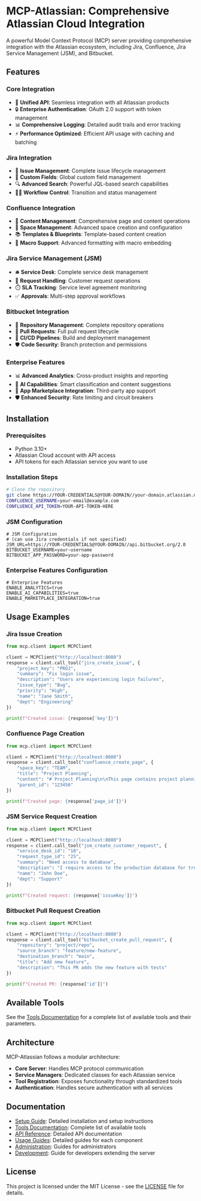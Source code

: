 # MCP-Atlassian: Comprehensive Atlassian Cloud Integration

A powerful Model Context Protocol (MCP) server providing comprehensive integration with the Atlassian ecosystem, including Jira, Confluence, Jira Service Management (JSM), and Bitbucket.

## Features

### Core Integration
- 🔄 **Unified API**: Seamless integration with all Atlassian products
- 🔒 **Enterprise Authentication**: OAuth 2.0 support with token management
- 📊 **Comprehensive Logging**: Detailed audit trails and error tracking
- ⚡ **Performance Optimized**: Efficient API usage with caching and batching

### Jira Integration
- 🎫 **Issue Management**: Complete issue lifecycle management
- 📝 **Custom Fields**: Global custom field management
- 🔍 **Advanced Search**: Powerful JQL-based search capabilities
- 🏃‍♀️ **Workflow Control**: Transition and status management

### Confluence Integration
- 📄 **Content Management**: Comprehensive page and content operations
- 🏢 **Space Management**: Advanced space creation and configuration
- 📚 **Templates & Blueprints**: Template-based content creation
- 🧩 **Macro Support**: Advanced formatting with macro embedding

### Jira Service Management (JSM)
- 🛎️ **Service Desk**: Complete service desk management
- 🙋 **Request Handling**: Customer request operations
- ⏱️ **SLA Tracking**: Service level agreement monitoring
- ✅ **Approvals**: Multi-step approval workflows

### Bitbucket Integration
- 📁 **Repository Management**: Complete repository operations
- 🔀 **Pull Requests**: Full pull request lifecycle
- 🔄 **CI/CD Pipelines**: Build and deployment management
- 🛡️ **Code Security**: Branch protection and permissions

### Enterprise Features
- 📊 **Advanced Analytics**: Cross-product insights and reporting
- 🤖 **AI Capabilities**: Smart classification and content suggestions
- 🔌 **App Marketplace Integration**: Third-party app support
- 🛡️ **Enhanced Security**: Rate limiting and circuit breakers

## Installation

### Prerequisites
- Python 3.10+
- Atlassian Cloud account with API access
- API tokens for each Atlassian service you want to use

### Installation Steps

```bash
# Clone the repository
git clone https://YOUR-CREDENTIALS@YOUR-DOMAIN//your-domain.atlassian.net
CONFLUENCE_USERNAME=your-email@example.com
CONFLUENCE_API_TOKEN=YOUR-API-TOKEN-HERE
```

### JSM Configuration
```
# JSM Configuration 
# (can use Jira credentials if not specified)
JSM_URL=https://YOUR-CREDENTIALS@YOUR-DOMAIN//api.bitbucket.org/2.0
BITBUCKET_USERNAME=your-username
BITBUCKET_APP_PASSWORD=your-app-password
```

### Enterprise Features Configuration
```
# Enterprise Features
ENABLE_ANALYTICS=true
ENABLE_AI_CAPABILITIES=true
ENABLE_MARKETPLACE_INTEGRATION=true
```

## Usage Examples

### Jira Issue Creation

```python
from mcp.client import MCPClient

client = MCPClient("http://localhost:8080")
response = client.call_tool("jira_create_issue", {
    "project_key": "PROJ",
    "summary": "Fix login issue",
    "description": "Users are experiencing login failures",
    "issue_type": "Bug",
    "priority": "High",
    "name": "Jane Smith",
    "dept": "Engineering"
})

print(f"Created issue: {response['key']}")
```

### Confluence Page Creation

```python
from mcp.client import MCPClient

client = MCPClient("http://localhost:8080")
response = client.call_tool("confluence_create_page", {
    "space_key": "TEAM",
    "title": "Project Planning",
    "content": "# Project Planning\n\nThis page contains project planning information.",
    "parent_id": "123456"
})

print(f"Created page: {response['page_id']}")
```

### JSM Service Request Creation

```python
from mcp.client import MCPClient

client = MCPClient("http://localhost:8080")
response = client.call_tool("jsm_create_customer_request", {
    "service_desk_id": "10",
    "request_type_id": "25",
    "summary": "Need access to database",
    "description": "I require access to the production database for troubleshooting.",
    "name": "John Doe",
    "dept": "Support"
})

print(f"Created request: {response['issueKey']}")
```

### Bitbucket Pull Request Creation

```python
from mcp.client import MCPClient

client = MCPClient("http://localhost:8080")
response = client.call_tool("bitbucket_create_pull_request", {
    "repository": "project/repo",
    "source_branch": "feature/new-feature",
    "destination_branch": "main",
    "title": "Add new feature",
    "description": "This PR adds the new feature with tests"
})

print(f"Created PR: {response['id']}")
```

## Available Tools

See the [Tools Documentation](docs/TOOLS.md) for a complete list of available tools and their parameters.

## Architecture

MCP-Atlassian follows a modular architecture:

- **Core Server**: Handles MCP protocol communication
- **Service Managers**: Dedicated classes for each Atlassian service
- **Tool Registration**: Exposes functionality through standardized tools
- **Authentication**: Handles secure authentication with all services

## Documentation

- [Setup Guide](docs/SETUP.md): Detailed installation and setup instructions
- [Tools Documentation](docs/TOOLS.md): Complete list of available tools
- [API Reference](docs/API_REFERENCE.md): Detailed API documentation
- [Usage Guides](docs/guides/): Detailed guides for each component
- [Administration](docs/admin/): Guides for administrators
- [Development](docs/development/): Guide for developers extending the server

## License

This project is licensed under the MIT License - see the [LICENSE](LICENSE) file for details.